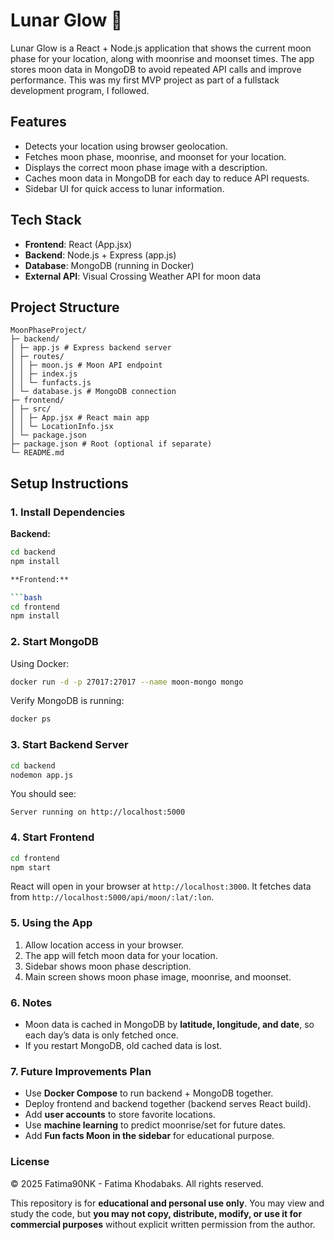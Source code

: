 # Lunar Glow 🌙

Lunar Glow is a React + Node.js application that shows the current moon phase for your location, along with moonrise and moonset times. The app stores moon data in MongoDB to avoid repeated API calls and improve performance. This was my first MVP project as part of a fullstack development program, I followed. 

## Features

- Detects your location using browser geolocation.
- Fetches moon phase, moonrise, and moonset for your location.
- Displays the correct moon phase image with a description.
- Caches moon data in MongoDB for each day to reduce API requests.
- Sidebar UI for quick access to lunar information.

## Tech Stack

- **Frontend**: React (App.jsx)  
- **Backend**: Node.js + Express (app.js)  
- **Database**: MongoDB (running in Docker)  
- **External API**: Visual Crossing Weather API for moon data  

## Project Structure

```
MoonPhaseProject/
├─ backend/
│ ├─ app.js # Express backend server
│ ├─ routes/
│ │ ├─ moon.js # Moon API endpoint
│ │ ├─ index.js
│ │ └─ funfacts.js
│ └─ database.js # MongoDB connection
├─ frontend/
│ ├─ src/
│ │ ├─ App.jsx # React main app
│ │ └─ LocationInfo.jsx
│ └─ package.json
├─ package.json # Root (optional if separate)
└─ README.md
```

## Setup Instructions

### 1. Install Dependencies

**Backend:**
```bash
cd backend
npm install

**Frontend:**

```bash
cd frontend
npm install
```

### 2. Start MongoDB

Using Docker:

```bash
docker run -d -p 27017:27017 --name moon-mongo mongo
```

Verify MongoDB is running:

```bash
docker ps
```

### 3. Start Backend Server

```bash
cd backend
nodemon app.js
```

You should see:

```
Server running on http://localhost:5000
```

### 4. Start Frontend

```bash
cd frontend
npm start
```

React will open in your browser at `http://localhost:3000`. It fetches data from `http://localhost:5000/api/moon/:lat/:lon`.

### 5. Using the App

1. Allow location access in your browser.
2. The app will fetch moon data for your location.
3. Sidebar shows moon phase description.
4. Main screen shows moon phase image, moonrise, and moonset.

### 6. Notes

* Moon data is cached in MongoDB by **latitude, longitude, and date**, so each day’s data is only fetched once.
* If you restart MongoDB, old cached data is lost.

### 7. Future Improvements Plan

* Use **Docker Compose** to run backend + MongoDB together.
* Deploy frontend and backend together (backend serves React build).
* Add **user accounts** to store favorite locations.
* Use **machine learning** to predict moonrise/set for future dates.
* Add **Fun facts Moon in the sidebar** for educational purpose.

### License

© 2025 Fatima90NK - Fatima Khodabaks. All rights reserved.  

This repository is for **educational and personal use only**. You may view and study the code, but **you may not copy, distribute, modify, or use it for commercial purposes** without explicit written permission from the author.



